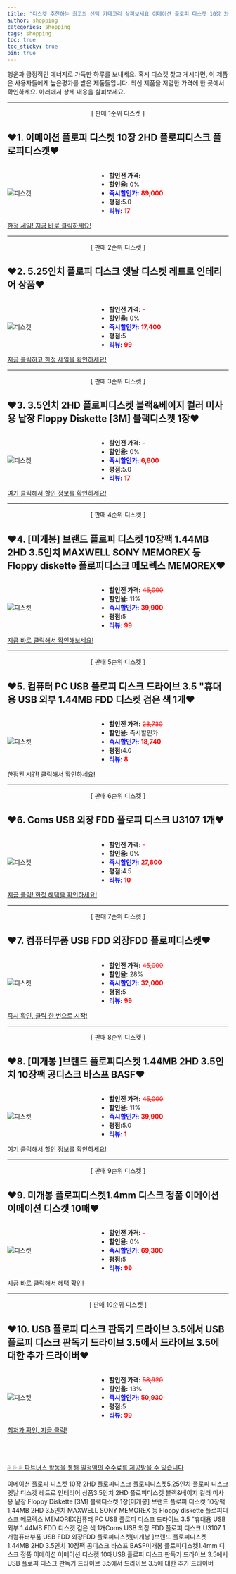 ```yaml
---
title: "디스켓 추천하는 최고의 선택 카테고리 살펴보세요 이메이션 플로피 디스켓 10장 2HD"
author: shopping
categories: shopping
tags: shopping
toc: true
toc_sticky: true
pin: true
---
```

행운과 긍정적인 에너지로 가득한 하루를 보내세요. 혹시 디스켓 찾고 계시다면, 이 제품은 사용자들에게 높은평가를 받은 제품들입니다. 최신 제품을 저렴한 가격에 한 곳에서 확인하세요. 아래에서 상세 내용을 살펴보세요.

---
<p class="toplist" style="margin: 0 auto; display: block; width: fit-content;">[ 판매 1순위 디스켓 ]</p>

<h2><strong>❤️1. 이메이션 플로피 디스켓 10장 2HD 플로피디스크 플로피디스켓❤️</strong></h2>

<div style="display: flex; align-items: center;">
    <div style="flex: 0.4;">
        <img src="https://thumbnail8.coupangcdn.com/thumbnails/remote/230x230ex/image/vendor_inventory/images/2016/10/06/17/5/92b0af62-904c-4099-8ecf-99aff24742fb.jpg" alt="디스켓" style="max-width: 100%;">
    </div>
    <div style="flex: 0.6; margin-left: 10px;">
        <ul>
            <li><strong>할인전 가격:</strong> <del style="color: red;">-</del></li>
            <li><strong>할인율:</strong> 0%</li>
            <li><span style='color:blue'><strong>즉시할인가:</strong></span> <span style='color:red'><strong>89,000</strong></span></li>
            <li><strong>평점:</strong>5.0</li>
            <li><span style='color:blue'><strong>리뷰:</strong></span> <span style='color:red'><strong>17</strong></span></li>
        </ul>
    </div>
</div>
<div class="center">
    <a href="https://William4Davisa.github.io?lptag=AF9450613&subid=githubio&pageKey=7031634&traceid=V0-153&itemId=31176448&vendorItemId=3046261914" class="myButton">
        한정 세일! 지금 바로 클릭하세요!
    </a>
</div>


---
<p class="toplist" style="margin: 0 auto; display: block; width: fit-content;">[ 판매 2순위 디스켓 ]</p>

<h2><strong>❤️2. 5.25인치 플로피 디스크 옛날 디스켓 레트로 인테리어 상품❤️</strong></h2>

<div style="display: flex; align-items: center;">
    <div style="flex: 0.4;">
        <img src="https://thumbnail7.coupangcdn.com/thumbnails/remote/230x230ex/image/vendor_inventory/05f7/69b9b2563db268e23478a54f4556e5bae3e91749a5689b632ecf74bcbffd.jpg" alt="디스켓" style="max-width: 100%;">
    </div>
    <div style="flex: 0.6; margin-left: 10px;">
        <ul>
            <li><strong>할인전 가격:</strong> <del style="color: red;">-</del></li>
            <li><strong>할인율:</strong> 0%</li>
            <li><span style='color:blue'><strong>즉시할인가:</strong></span> <span style='color:red'><strong>17,400</strong></span></li>
            <li><strong>평점:</strong>5</li>
            <li><span style='color:blue'><strong>리뷰:</strong></span> <span style='color:red'><strong>99</strong></span></li>
        </ul>
    </div>
</div>
<div class="center">
    <a href="https://William4Davisa.github.io?lptag=AF9450613&subid=githubio&pageKey=8080663678&traceid=V0-153&itemId=22784559004&vendorItemId=89819597176" class="myButton">
        지금 클릭하고 한정 세일을 확인하세요!
    </a>
</div>


---
<p class="toplist" style="margin: 0 auto; display: block; width: fit-content;">[ 판매 3순위 디스켓 ]</p>

<h2><strong>❤️3. 3.5인치 2HD 플로피디스켓 블랙&베이지 컬러 미사용 낱장 Floppy Diskette [3M] 블랙디스켓 1장❤️</strong></h2>

<div style="display: flex; align-items: center;">
    <div style="flex: 0.4;">
        <img src="https://thumbnail8.coupangcdn.com/thumbnails/remote/230x230ex/image/vendor_inventory/cd23/7fc87011f541ddf4773a2bb4a93d9e18f7d2b1deb4b0359911c4edfc642e.png" alt="디스켓" style="max-width: 100%;">
    </div>
    <div style="flex: 0.6; margin-left: 10px;">
        <ul>
            <li><strong>할인전 가격:</strong> <del style="color: red;">-</del></li>
            <li><strong>할인율:</strong> 0%</li>
            <li><span style='color:blue'><strong>즉시할인가:</strong></span> <span style='color:red'><strong>6,800</strong></span></li>
            <li><strong>평점:</strong>5.0</li>
            <li><span style='color:blue'><strong>리뷰:</strong></span> <span style='color:red'><strong>17</strong></span></li>
        </ul>
    </div>
</div>
<div class="center">
    <a href="https://William4Davisa.github.io?lptag=AF9450613&subid=githubio&pageKey=7633662868&traceid=V0-153&itemId=20265982890&vendorItemId=86266611898" class="myButton">
        여기 클릭해서 할인 정보를 확인하세요!
    </a>
</div>


---
<p class="toplist" style="margin: 0 auto; display: block; width: fit-content;">[ 판매 4순위 디스켓 ]</p>

<h2><strong>❤️4. [미개봉] 브랜드 플로피 디스켓 10장팩 1.44MB 2HD 3.5인치 MAXWELL SONY MEMOREX 등 Floppy diskette 플로피디스크 메모렉스 MEMOREX❤️</strong></h2>

<div style="display: flex; align-items: center;">
    <div style="flex: 0.4;">
        <img src="https://thumbnail9.coupangcdn.com/thumbnails/remote/230x230ex/image/vendor_inventory/b55b/198061ba29715fd7a3692445f30dcc2aae8b846fef40a89918c49c392fc5.png" alt="디스켓" style="max-width: 100%;">
    </div>
    <div style="flex: 0.6; margin-left: 10px;">
        <ul>
            <li><strong>할인전 가격:</strong> <del style="color: red;">45,000</del></li>
            <li><strong>할인율:</strong> 11%</li>
            <li><span style='color:blue'><strong>즉시할인가:</strong></span> <span style='color:red'><strong>39,900</strong></span></li>
            <li><strong>평점:</strong>5</li>
            <li><span style='color:blue'><strong>리뷰:</strong></span> <span style='color:red'><strong>99</strong></span></li>
        </ul>
    </div>
</div>
<div class="center">
    <a href="https://William4Davisa.github.io?lptag=AF9450613&subid=githubio&pageKey=8075817016&traceid=V0-153&itemId=22748348654&vendorItemId=89783547281" class="myButton">
        지금 바로 클릭해서 확인해보세요!
    </a>
</div>


---
<p class="toplist" style="margin: 0 auto; display: block; width: fit-content;">[ 판매 5순위 디스켓 ]</p>

<h2><strong>❤️5. 컴퓨터 PC USB 플로피 디스크 드라이브 3.5 "휴대용 USB 외부 1.44MB FDD 디스켓 검은 색 1개❤️</strong></h2>

<div style="display: flex; align-items: center;">
    <div style="flex: 0.4;">
        <img src="https://thumbnail9.coupangcdn.com/thumbnails/remote/230x230ex/image/vendor_inventory/f546/00a94eda7606206fee5a457b5797d1382319e67fe9cf5290b7d863899dfe.jpg" alt="디스켓" style="max-width: 100%;">
    </div>
    <div style="flex: 0.6; margin-left: 10px;">
        <ul>
            <li><strong>할인전 가격:</strong> <del style="color: red;">23,730</del></li>
            <li><strong>할인율:</strong> 즉시할인가</li>
            <li><span style='color:blue'><strong>즉시할인가:</strong></span> <span style='color:red'><strong>18,740</strong></span></li>
            <li><strong>평점:</strong>4.0</li>
            <li><span style='color:blue'><strong>리뷰:</strong></span> <span style='color:red'><strong>8</strong></span></li>
        </ul>
    </div>
</div>
<div class="center">
    <a href="https://William4Davisa.github.io?lptag=AF9450613&subid=githubio&pageKey=6352690660&traceid=V0-153&itemId=13374375151&vendorItemId=82760378191" class="myButton">
        한정된 시간! 클릭해서 확인하세요!
    </a>
</div>


---
<p class="toplist" style="margin: 0 auto; display: block; width: fit-content;">[ 판매 6순위 디스켓 ]</p>

<h2><strong>❤️6. Coms USB 외장 FDD 플로피 디스크 U3107 1개❤️</strong></h2>

<div style="display: flex; align-items: center;">
    <div style="flex: 0.4;">
        <img src="https://thumbnail6.coupangcdn.com/thumbnails/remote/230x230ex/image/vendor_inventory/d318/c5c392fcb62644e3b1e6dbfe6ae3efb638657c6aac9dae4342275bed9dad.jpg" alt="디스켓" style="max-width: 100%;">
    </div>
    <div style="flex: 0.6; margin-left: 10px;">
        <ul>
            <li><strong>할인전 가격:</strong> <del style="color: red;">-</del></li>
            <li><strong>할인율:</strong> 0%</li>
            <li><span style='color:blue'><strong>즉시할인가:</strong></span> <span style='color:red'><strong>27,800</strong></span></li>
            <li><strong>평점:</strong>4.5</li>
            <li><span style='color:blue'><strong>리뷰:</strong></span> <span style='color:red'><strong>10</strong></span></li>
        </ul>
    </div>
</div>
<div class="center">
    <a href="https://William4Davisa.github.io?lptag=AF9450613&subid=githubio&pageKey=212800447&traceid=V0-153&itemId=642708637&vendorItemId=85927781153" class="myButton">
        지금 클릭! 한정 혜택을 확인하세요!
    </a>
</div>


---
<p class="toplist" style="margin: 0 auto; display: block; width: fit-content;">[ 판매 7순위 디스켓 ]</p>

<h2><strong>❤️7. 컴퓨터부품 USB FDD 외장FDD 플로피디스켓❤️</strong></h2>

<div style="display: flex; align-items: center;">
    <div style="flex: 0.4;">
        <img src="https://thumbnail8.coupangcdn.com/thumbnails/remote/230x230ex/image/vendor_inventory/2c22/60da87ec769505f8c010b7c16cf3aa6bb063e76d1e3c73903f4939cfa06d.jpg" alt="디스켓" style="max-width: 100%;">
    </div>
    <div style="flex: 0.6; margin-left: 10px;">
        <ul>
            <li><strong>할인전 가격:</strong> <del style="color: red;">45,000</del></li>
            <li><strong>할인율:</strong> 28%</li>
            <li><span style='color:blue'><strong>즉시할인가:</strong></span> <span style='color:red'><strong>32,000</strong></span></li>
            <li><strong>평점:</strong>5</li>
            <li><span style='color:blue'><strong>리뷰:</strong></span> <span style='color:red'><strong>99</strong></span></li>
        </ul>
    </div>
</div>
<div class="center">
    <a href="https://William4Davisa.github.io?lptag=AF9450613&subid=githubio&pageKey=8151334404&traceid=V0-153&itemId=23198225056&vendorItemId=90230809131" class="myButton">
        즉시 확인, 클릭 한 번으로 시작!
    </a>
</div>


---
<p class="toplist" style="margin: 0 auto; display: block; width: fit-content;">[ 판매 8순위 디스켓 ]</p>

<h2><strong>❤️8. [미개봉 ]브랜드 플로피디스켓 1.44MB 2HD 3.5인치 10장팩 공디스크 바스프 BASF❤️</strong></h2>

<div style="display: flex; align-items: center;">
    <div style="flex: 0.4;">
        <img src="https://thumbnail7.coupangcdn.com/thumbnails/remote/230x230ex/image/vendor_inventory/8bfa/1f081cfce07c95edb2ea9a7578a281cb29db276945a04efda29816b8c089.png" alt="디스켓" style="max-width: 100%;">
    </div>
    <div style="flex: 0.6; margin-left: 10px;">
        <ul>
            <li><strong>할인전 가격:</strong> <del style="color: red;">45,000</del></li>
            <li><strong>할인율:</strong> 11%</li>
            <li><span style='color:blue'><strong>즉시할인가:</strong></span> <span style='color:red'><strong>39,900</strong></span></li>
            <li><strong>평점:</strong>5.0</li>
            <li><span style='color:blue'><strong>리뷰:</strong></span> <span style='color:red'><strong>1</strong></span></li>
        </ul>
    </div>
</div>
<div class="center">
    <a href="https://William4Davisa.github.io?lptag=AF9450613&subid=githubio&pageKey=7928729624&traceid=V0-153&itemId=21802901079&vendorItemId=88851454241" class="myButton">
        여기 클릭해서 할인 정보를 확인하세요!
    </a>
</div>


---
<p class="toplist" style="margin: 0 auto; display: block; width: fit-content;">[ 판매 9순위 디스켓 ]</p>

<h2><strong>❤️9. 미개봉 플로피디스켓1.4mm 디스크 정품 이메이션 이메이션 디스켓 10매❤️</strong></h2>

<div style="display: flex; align-items: center;">
    <div style="flex: 0.4;">
        <img src="https://thumbnail7.coupangcdn.com/thumbnails/remote/230x230ex/image/vendor_inventory/7b8e/1515629edf099b9065ff2d4f94febe75fd5a71b6e5fd961a4a9610bbb476.jpg" alt="디스켓" style="max-width: 100%;">
    </div>
    <div style="flex: 0.6; margin-left: 10px;">
        <ul>
            <li><strong>할인전 가격:</strong> <del style="color: red;">-</del></li>
            <li><strong>할인율:</strong> 0%</li>
            <li><span style='color:blue'><strong>즉시할인가:</strong></span> <span style='color:red'><strong>69,300</strong></span></li>
            <li><strong>평점:</strong>5</li>
            <li><span style='color:blue'><strong>리뷰:</strong></span> <span style='color:red'><strong>99</strong></span></li>
        </ul>
    </div>
</div>
<div class="center">
    <a href="https://William4Davisa.github.io?lptag=AF9450613&subid=githubio&pageKey=8045469974&traceid=V0-153&itemId=22542049215&vendorItemId=89664392621" class="myButton">
        지금 바로 클릭해서 혜택 확인!
    </a>
</div>


---
<p class="toplist" style="margin: 0 auto; display: block; width: fit-content;">[ 판매 10순위 디스켓 ]</p>

<h2><strong>❤️10. USB 플로피 디스크 판독기 드라이브 3.5에서 USB 플로피 디스크 판독기 드라이브 3.5에서 드라이브 3.5에 대한 추가 드라이버❤️</strong></h2>

<div style="display: flex; align-items: center;">
    <div style="flex: 0.4;">
        <img src="https://thumbnail7.coupangcdn.com/thumbnails/remote/230x230ex/image/vendor_inventory/73b2/f767eb46546890e86675230b4bfabb80615c68c2c4aa91fbbf5784378a5c.jpg" alt="디스켓" style="max-width: 100%;">
    </div>
    <div style="flex: 0.6; margin-left: 10px;">
        <ul>
            <li><strong>할인전 가격:</strong> <del style="color: red;">58,920</del></li>
            <li><strong>할인율:</strong> 13%</li>
            <li><span style='color:blue'><strong>즉시할인가:</strong></span> <span style='color:red'><strong>50,930</strong></span></li>
            <li><strong>평점:</strong>5</li>
            <li><span style='color:blue'><strong>리뷰:</strong></span> <span style='color:red'><strong>99</strong></span></li>
        </ul>
    </div>
</div>
<div class="center">
    <a href="https://William4Davisa.github.io?lptag=AF9450613&subid=githubio&pageKey=8041403646&traceid=V0-153&itemId=22515348782&vendorItemId=89663775878" class="myButton">
        최저가 확인, 지금 클릭!
    </a>
</div>

<br><br><br>[💦 💦 💦 파트너스 활동을 통해 일정액의 수수료를 제공받을 수 있습니다](https://link.coupang.com/a/bcpT2c)<br><br>이메이션 플로피 디스켓 10장 2HD 플로피디스크 플로피디스켓5.25인치 플로피 디스크 옛날 디스켓 레트로 인테리어 상품3.5인치 2HD 플로피디스켓 블랙&베이지 컬러 미사용 낱장 Floppy Diskette [3M] 블랙디스켓 1장[미개봉] 브랜드 플로피 디스켓 10장팩 1.44MB 2HD 3.5인치 MAXWELL SONY MEMOREX 등 Floppy diskette 플로피디스크 메모렉스 MEMOREX컴퓨터 PC USB 플로피 디스크 드라이브 3.5 "휴대용 USB 외부 1.44MB FDD 디스켓 검은 색 1개Coms USB 외장 FDD 플로피 디스크 U3107 1개컴퓨터부품 USB FDD 외장FDD 플로피디스켓[미개봉 ]브랜드 플로피디스켓 1.44MB 2HD 3.5인치 10장팩 공디스크 바스프 BASF미개봉 플로피디스켓1.4mm 디스크 정품 이메이션 이메이션 디스켓 10매USB 플로피 디스크 판독기 드라이브 3.5에서 USB 플로피 디스크 판독기 드라이브 3.5에서 드라이브 3.5에 대한 추가 드라이버